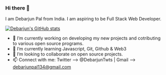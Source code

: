### Hi there 👋
I am Debarjun Pal from India. I am aspiring to be Full Stack Web Developer. 

[![Debarjun's GitHub stats](https://github-readme-stats.vercel.app/api?username=DebarjunPal)](https://github.com/DebarjunPal/github-readme-stats)
- 🔭 I’m currently working on developing my new projects and cotributing to various open source programs.
- 🌱 I’m currently learning Javascript, Git, Github & Web3
- 👯 I’m looking to collaborate on open source projects.
- 📫 Connect with me: Twitter --> @DebarjunTwts | Gmail  --> debarjunpal134@gmail.com
